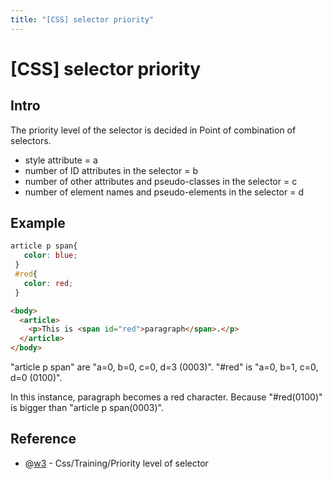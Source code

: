 ```yaml
---
title: "[CSS] selector priority"
---
```


# [CSS] selector priority

## Intro

The priority level of the selector is decided in Point of combination of selectors.
+ style attribute = a
+ number of ID attributes in the selector = b
+ number of other attributes and pseudo-classes in the selector = c
+ number of element names and pseudo-elements in the selector = d

## Example

```css
article p span{
   color: blue;
 }
 #red{
   color: red;
 }
```

```html
<body>
  <article>
    <p>This is <span id="red">paragraph</span>.</p>
  </article>
</body>
```

"article p span" are "a=0, b=0, c=0, d=3 (0003)".
"#red" is "a=0, b=1, c=0, d=0 (0100)".

In this instance, paragraph becomes a red character. Because "#red(0100)" is bigger than "article p span(0003)".

## Reference

+ @[w3](https://www.w3.org/wiki/Css/Training/Priority_level_of_selector) - Css/Training/Priority level of selector
